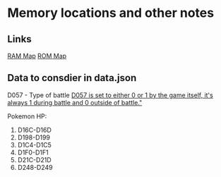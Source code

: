 # Memory locations and other notes

## Links

[RAM Map](http://datacrystal.romhacking.net/wiki/Pokémon_Red/Blue:RAM_map)
[ROM Map](https://datacrystal.romhacking.net/wiki/Pok%C3%A9mon_Red_and_Blue:ROM_map)

## Data to consdier in data.json

D057 - Type of battle [D057 is set to either 0 or 1 by the game itself, it's always 1 during battle and 0 outside of battle."](https://forums.glitchcity.info/index.php?topic=4200.0)

Pokemon HP:

1. D16C-D16D
1. D198-D199
1. D1C4-D1C5
1. D1F0-D1F1
1. D21C-D21D
1. D248-D249
